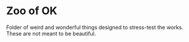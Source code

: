 # Zoo of OK

Folder of weird and wonderful things designed to stress-test the works.
These are not meant to be beautiful.
